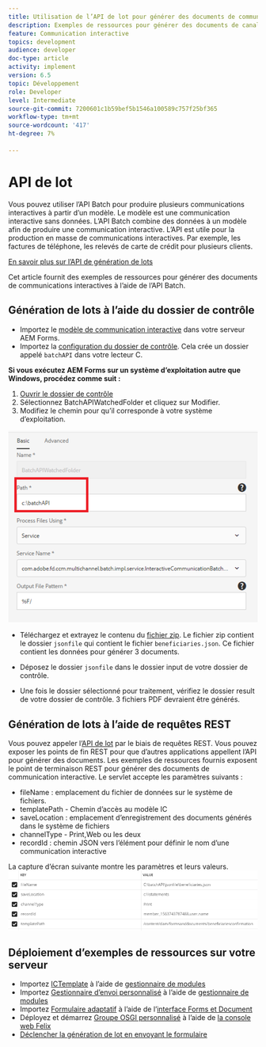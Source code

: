 ```yaml
---
title: Utilisation de l’API de lot pour générer des documents de communication interactive
description: Exemples de ressources pour générer des documents de canal d’impression à l’aide de l’API de lot
feature: Communication interactive
topics: development
audience: developer
doc-type: article
activity: implement
version: 6.5
topic: Développement
role: Developer
level: Intermediate
source-git-commit: 7200601c1b59bef5b1546a100589c757f25bf365
workflow-type: tm+mt
source-wordcount: '417'
ht-degree: 7%

---
```



# API de lot

Vous pouvez utiliser l’API Batch pour produire plusieurs communications interactives à partir d’un modèle. Le modèle est une communication interactive sans données. L’API Batch combine des données à un modèle afin de produire une communication interactive. L’API est utile pour la production en masse de communications interactives. Par exemple, les factures de téléphone, les relevés de carte de crédit pour plusieurs clients.

[En savoir plus sur l’API de génération de lots](https://experienceleague.adobe.com/docs/experience-manager-65/forms/interactive-communications/generate-multiple-interactive-communication-using-batch-api.html)

Cet article fournit des exemples de ressources pour générer des documents de communications interactives à l’aide de l’API Batch.

## Génération de lots à l’aide du dossier de contrôle

* Importez le [modèle de communication interactive](assets/Beneficiaries-confirmation.zip) dans votre serveur AEM Forms.
* Importez la [configuration du dossier de contrôle](assets/batch-generation-api.zip). Cela crée un dossier appelé `batchAPI` dans votre lecteur C.

**Si vous exécutez AEM Forms sur un système d’exploitation autre que Windows, procédez comme suit :**

1. [Ouvrir le dossier de contrôle](http://localhost:4502/libs/fd/core/WatchfolderUI/content/UI.html)
2. Sélectionnez BatchAPIWatchedFolder et cliquez sur Modifier.
3. Modifiez le chemin pour qu’il corresponde à votre système d’exploitation.

![path](assets/watched-folder-batch-api-basic.PNG)

* Téléchargez et extrayez le contenu du [fichier zip](assets/jsonfile.zip). Le fichier zip contient le dossier `jsonfile` qui contient le fichier `beneficiaries.json`. Ce fichier contient les données pour générer 3 documents.

* Déposez le dossier `jsonfile` dans le dossier input de votre dossier de contrôle.
* Une fois le dossier sélectionné pour traitement, vérifiez le dossier result de votre dossier de contrôle. 3 fichiers PDF devraient être générés.

## Génération de lots à l’aide de requêtes REST

Vous pouvez appeler l’[API de lot](https://helpx.adobe.com/fr/experience-manager/6-5/forms/javadocs/index.html) par le biais de requêtes REST. Vous pouvez exposer les points de fin REST pour que d’autres applications appellent l’API pour générer des documents.
Les exemples de ressources fournis exposent le point de terminaison REST pour générer des documents de communication interactive. Le servlet accepte les paramètres suivants :

* fileName : emplacement du fichier de données sur le système de fichiers.
* templatePath - Chemin d’accès au modèle IC
* saveLocation : emplacement d’enregistrement des documents générés dans le système de fichiers
* channelType - Print,Web ou les deux
* recordId : chemin JSON vers l’élément pour définir le nom d’une communication interactive

La capture d’écran suivante montre les paramètres et leurs valeurs.
![exemple de requête](assets/generate-ic-batch-servlet.PNG)

## Déploiement d’exemples de ressources sur votre serveur

* Importez [ICTemplate](assets/ICTemplate.zip) à l’aide de [gestionnaire de modules](http://localhost:4502/crx/packmgr/index.jsp)
* Importez [Gestionnaire d’envoi personnalisé](assets/BatchAPICustomSubmit.zip) à l’aide de [gestionnaire de modules](http://localhost:4502/crx/packmgr/index.jsp)
* Importez [Formulaire adaptatif](assets/BatchGenerationAPIAF.zip) à l’aide de l’[interface Forms et Document](http://localhost:4502/aem/forms.html/content/dam/formsanddocuments)
* Déployez et démarrez [Groupe OSGI personnalisé](assets/batchgenerationapi.batchgenerationapi.core-1.0-SNAPSHOT.jar) à l’aide de [la console web Felix](http://localhost:4502/system/console/bundles)
* [Déclencher la génération de lot en envoyant le formulaire](http://localhost:4502/content/dam/formsanddocuments/batchgenerationapi/jcr:content?wcmmode=disabled)
